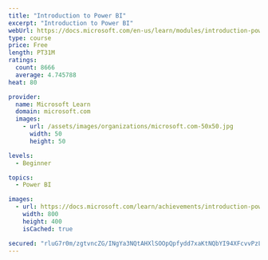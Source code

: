 ```yaml
---
title: "Introduction to Power BI"
excerpt: "Introduction to Power BI"
webUrl: https://docs.microsoft.com/en-us/learn/modules/introduction-power-bi/
type: course
price: Free
length: PT31M
ratings:
  count: 8666
  average: 4.745788
heat: 80

provider:
  name: Microsoft Learn
  domain: microsoft.com
  images:
    - url: /assets/images/organizations/microsoft.com-50x50.jpg
      width: 50
      height: 50

levels:
  - Beginner

topics:
  - Power BI

images:
  - url: https://docs.microsoft.com/learn/achievements/introduction-power-bi-social.png
    width: 800
    height: 400
    isCached: true

secured: "rluG7r0m/zgtvncZG/INgYa3NQtAHXlSOOpQpfydd7xaKtNQbYI94XFcvvPzLvAWvx624EAHUe3RuJ6724PV4Lphxn+dwQJpgAZD028lrioCSYd0volzapb5yjX1yej8oftJv3Dw8cjf1UAWQiKvHUdUM6UNR5lNCEPi/L230Sdvqs1ctS848Q+MLgIOGzY40a11B6QRbMdFI/Sshsy0tfl3u5SpBqyf5whfSt/TS982KgAhhu1FKvXRybD8r9ZcNGvPeC5SaJatNp0sXVEFaWjRPWbtykFHyIDEIFM2bnUhUzJQ0flGU2wB4F3eIPdU6nvmjyf5ZZ59MkCBXsVShaYglqpq4PwW4p4TTNl4fXvWblpYtOpf6oerYeS/KNDyVsEQd6sIyXEzuxc8n0UF+rweXD2aEQyxw/fLyntHASo=;S6HoXTKGBjFEJVKYx5K1gQ=="
---
```


